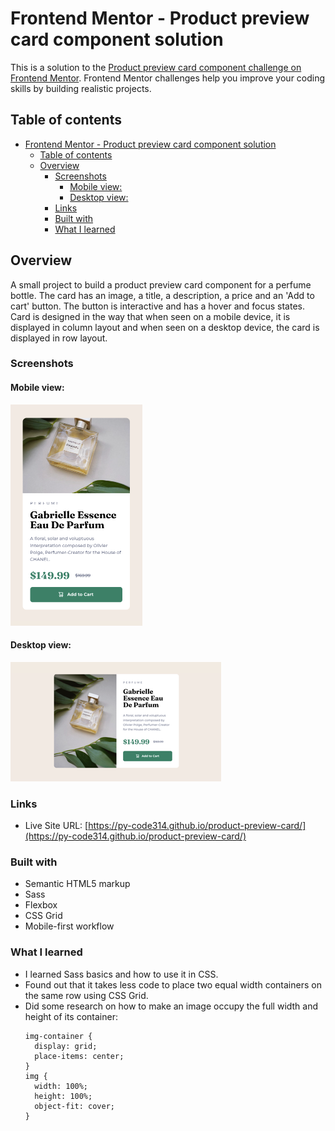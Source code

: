 # Frontend Mentor - Product preview card component solution

This is a solution to the [Product preview card component challenge on Frontend Mentor](https://www.frontendmentor.io/challenges/product-preview-card-component-GO7UmttRfa). Frontend Mentor challenges help you improve your coding skills by building realistic projects. 

## Table of contents

- [Frontend Mentor - Product preview card component solution](#frontend-mentor---product-preview-card-component-solution)
  - [Table of contents](#table-of-contents)
  - [Overview](#overview)
    - [Screenshots](#screenshots)
      - [Mobile view:](#mobile-view)
      - [Desktop view:](#desktop-view)
    - [Links](#links)
    - [Built with](#built-with)
    - [What I learned](#what-i-learned)


## Overview

A small project to build a product preview card component for a perfume bottle. The card has an image, a title, a description, a price and an 'Add to cart' button. The button is interactive and has a hover and focus states. Card is designed in the way that when seen on a mobile device, it is displayed in column layout and when seen on a desktop device, the card is displayed in row layout.


### Screenshots

#### Mobile view:
![](./images/screenshot-mobile.png)

#### Desktop view:
![](./images/screenshot-desktop.png)


### Links

- Live Site URL: [https://py-code314.github.io/product-preview-card/](https://py-code314.github.io/product-preview-card/)
 

### Built with

- Semantic HTML5 markup
- Sass
- Flexbox
- CSS Grid
- Mobile-first workflow


### What I learned

- I learned Sass basics and how to use it in CSS.
- Found out that it takes less code to place two equal width containers on the same row using CSS Grid.
- Did some research on how to make an image occupy the full width and height of its container:
  ```
  img-container {
    display: grid;
    place-items: center;
  }
  img {
    width: 100%;
    height: 100%;
    object-fit: cover;
  }
  ```


